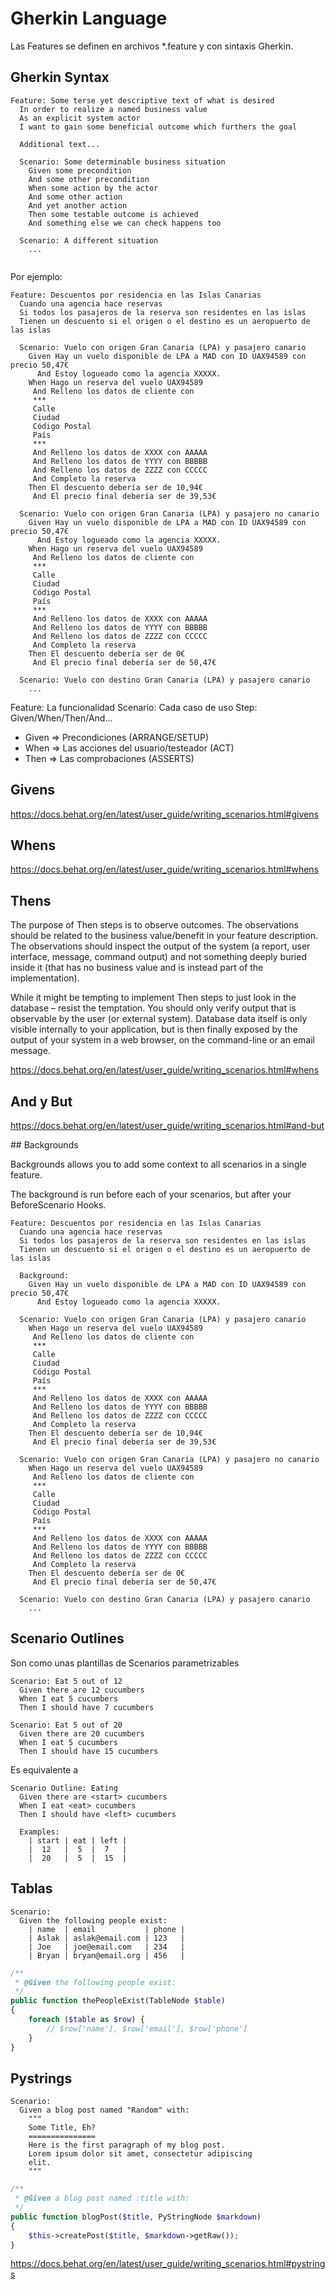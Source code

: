 # Gherkin Language

Las Features se definen en archivos *.feature y con sintaxis Gherkin.

## Gherkin Syntax

```gherkin
Feature: Some terse yet descriptive text of what is desired
  In order to realize a named business value
  As an explicit system actor
  I want to gain some beneficial outcome which furthers the goal

  Additional text...

  Scenario: Some determinable business situation
    Given some precondition
    And some other precondition
    When some action by the actor
    And some other action
    And yet another action
    Then some testable outcome is achieved
    And something else we can check happens too

  Scenario: A different situation
    ...


```

Por ejemplo:

```gherkin
Feature: Descuentos por residencia en las Islas Canarias
  Cuando una agencia hace reservas
  Si todos los pasajeros de la reserva son residentes en las islas
  Tienen un descuento si el origen o el destino es un aeropuerto de las islas

  Scenario: Vuelo con origen Gran Canaria (LPA) y pasajero canario
    Given Hay un vuelo disponible de LPA a MAD con ID UAX94589 con precio 50,47€
      And Estoy logueado como la agencia XXXXX. 
    When Hago un reserva del vuelo UAX94589
     And Relleno los datos de cliente con
     ***
     Calle
     Ciudad
     Código Postal
     País
     ***
     And Relleno los datos de XXXX con AAAAA
     And Relleno los datos de YYYY con BBBBB
     And Relleno los datos de ZZZZ con CCCCC
     And Completo la reserva
    Then El descuento debería ser de 10,94€
     And El precio final debería ser de 39,53€

  Scenario: Vuelo con origen Gran Canaria (LPA) y pasajero no canario
    Given Hay un vuelo disponible de LPA a MAD con ID UAX94589 con precio 50,47€
      And Estoy logueado como la agencia XXXXX. 
    When Hago un reserva del vuelo UAX94589
     And Relleno los datos de cliente con 
     ***
     Calle
     Ciudad
     Código Postal
     País
     ***
     And Relleno los datos de XXXX con AAAAA
     And Relleno los datos de YYYY con BBBBB
     And Relleno los datos de ZZZZ con CCCCC
     And Completo la reserva
    Then El descuento debería ser de 0€
     And El precio final debería ser de 50,47€

  Scenario: Vuelo con destino Gran Canaria (LPA) y pasajero canario
    ...
```

Feature: La funcionalidad
Scenario: Cada caso de uso
Step: Given/When/Then/And...

- Given => Precondiciones (ARRANGE/SETUP)
- When => Las acciones del usuario/testeador (ACT)
- Then => Las comprobaciones (ASSERTS)

## Givens

https://docs.behat.org/en/latest/user_guide/writing_scenarios.html#givens

## Whens

https://docs.behat.org/en/latest/user_guide/writing_scenarios.html#whens

## Thens

The purpose of Then steps is to observe outcomes. The observations should be related to the business value/benefit in your feature description. The observations should inspect the output of the system (a report, user interface, message, command output) and not something deeply buried inside it (that has no business value and is instead part of the implementation).

While it might be tempting to implement Then steps to just look in the database – resist the temptation. You should only verify output that is observable by the user (or external system). Database data itself is only visible internally to your application, but is then finally exposed by the output of your system in a web browser, on the command-line or an email message.

https://docs.behat.org/en/latest/user_guide/writing_scenarios.html#whens

## And y But

https://docs.behat.org/en/latest/user_guide/writing_scenarios.html#and-but

## Backgrounds

Backgrounds allows you to add some context to all scenarios in a single feature. 

The background is run before each of your scenarios, but after your BeforeScenario Hooks.

```gherkin
Feature: Descuentos por residencia en las Islas Canarias
  Cuando una agencia hace reservas
  Si todos los pasajeros de la reserva son residentes en las islas
  Tienen un descuento si el origen o el destino es un aeropuerto de las islas

  Background:
    Given Hay un vuelo disponible de LPA a MAD con ID UAX94589 con precio 50,47€
      And Estoy logueado como la agencia XXXXX.

  Scenario: Vuelo con origen Gran Canaria (LPA) y pasajero canario
    When Hago un reserva del vuelo UAX94589
     And Relleno los datos de cliente con
     ***
     Calle
     Ciudad
     Código Postal
     País
     ***
     And Relleno los datos de XXXX con AAAAA
     And Relleno los datos de YYYY con BBBBB
     And Relleno los datos de ZZZZ con CCCCC
     And Completo la reserva
    Then El descuento debería ser de 10,94€
     And El precio final debería ser de 39,53€

  Scenario: Vuelo con origen Gran Canaria (LPA) y pasajero no canario
    When Hago un reserva del vuelo UAX94589
     And Relleno los datos de cliente con 
     ***
     Calle
     Ciudad
     Código Postal
     País
     ***
     And Relleno los datos de XXXX con AAAAA
     And Relleno los datos de YYYY con BBBBB
     And Relleno los datos de ZZZZ con CCCCC
     And Completo la reserva
    Then El descuento debería ser de 0€
     And El precio final debería ser de 50,47€

  Scenario: Vuelo con destino Gran Canaria (LPA) y pasajero canario
    ...
```

## Scenario Outlines

Son como unas plantillas de Scenarios parametrizables

```gherkin
Scenario: Eat 5 out of 12
  Given there are 12 cucumbers
  When I eat 5 cucumbers
  Then I should have 7 cucumbers

Scenario: Eat 5 out of 20
  Given there are 20 cucumbers
  When I eat 5 cucumbers
  Then I should have 15 cucumbers
```

Es equivalente a 

```gherkin
Scenario Outline: Eating
  Given there are <start> cucumbers
  When I eat <eat> cucumbers
  Then I should have <left> cucumbers

  Examples:
    | start | eat | left |
    |  12   |  5  |  7   |
    |  20   |  5  |  15  |
```

## Tablas

```gherkin
Scenario:
  Given the following people exist:
    | name  | email           | phone |
    | Aslak | aslak@email.com | 123   |
    | Joe   | joe@email.com   | 234   |
    | Bryan | bryan@email.org | 456   |
```

```php
/**
 * @Given the following people exist:
 */
public function thePeopleExist(TableNode $table)
{
    foreach ($table as $row) {
        // $row['name'], $row['email'], $row['phone']
    }
}
```

## Pystrings

```gherkin
Scenario:
  Given a blog post named "Random" with:
    """
    Some Title, Eh?
    ===============
    Here is the first paragraph of my blog post.
    Lorem ipsum dolor sit amet, consectetur adipiscing
    elit.
    """
```

```php
/**
 * @Given a blog post named :title with:
 */
public function blogPost($title, PyStringNode $markdown)
{
    $this->createPost($title, $markdown->getRaw());
}
```

https://docs.behat.org/en/latest/user_guide/writing_scenarios.html#pystrings
